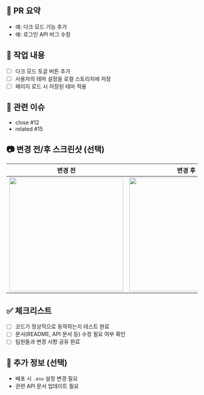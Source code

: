 ## 🚀 PR 요약

<!-- 어떤 변경을 했는지 한 줄 요약해주세요 -->

- 예: 다크 모드 기능 추가
- 예: 로그인 API 버그 수정

## 📌 작업 내용

<!-- 어떤 작업을 했는지 자세히 설명해주세요 -->

- [ ] 다크 모드 토글 버튼 추가
- [ ] 사용자의 테마 설정을 로컬 스토리지에 저장
- [ ] 페이지 로드 시 저장된 테마 적용

## 🔗 관련 이슈

<!-- 이 PR이 해결하는 이슈 번호를 입력해주세요 -->

- close #12
- related #15

## 📷 변경 전/후 스크린샷 (선택)

<!-- UI 변경 사항이 있다면 스크린샷을 첨부해주세요 -->

| 변경 전                             | 변경 후                            |
| ----------------------------------- | ---------------------------------- |
| <img src="before.png" width="300"/> | <img src="after.png" width="300"/> |

## ✅ 체크리스트

<!-- PR을 생성하기 전에 아래 항목을 확인하세요 -->

- [ ] 코드가 정상적으로 동작하는지 테스트 완료
- [ ] 문서(README, API 문서 등) 수정 필요 여부 확인
- [ ] 팀원들과 변경 사항 공유 완료

## 📝 추가 정보 (선택)

<!-- PR과 관련하여 추가로 공유할 내용이 있다면 적어주세요 -->

- 배포 시 `.env` 설정 변경 필요
- 관련 API 문서 업데이트 필요
